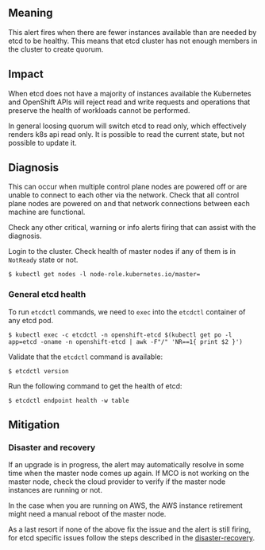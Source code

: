 ## Meaning

This alert fires when there are fewer instances available than are needed by
etcd to be healthy.
This means that etcd cluster has not enough members in the cluster to create quorum.

## Impact

When etcd does not have a majority of instances available the Kubernetes and
OpenShift APIs will reject read and write requests and operations that preserve
the health of workloads cannot be performed.

In general loosing quorum will switch etcd to read only, which effectively renders k8s api read only.
It is possible to read the current state, but not possible to update it.

## Diagnosis

This can occur when multiple control plane nodes are powered off or are unable to
connect to each other via the network. Check that all control plane nodes are
powered on and that network connections between each machine are functional.

Check any other critical, warning or info alerts firing that can assist with the
diagnosis.

Login to the cluster. Check health of master nodes if any of them is in
`NotReady` state or not.

```shell
$ kubectl get nodes -l node-role.kubernetes.io/master=
```

### General etcd health

To run `etcdctl` commands, we need to `exec` into the `etcdctl` container of any
etcd pod.

```shell
$ kubectl exec -c etcdctl -n openshift-etcd $(kubectl get po -l app=etcd -oname -n openshift-etcd | awk -F"/" 'NR==1{ print $2 }')
```

Validate that the `etcdctl` command is available:

```shell
$ etcdctl version
```

Run the following command to get the health of etcd:

```shell
$ etcdctl endpoint health -w table
```

## Mitigation

### Disaster and recovery

If an upgrade is in progress, the alert may automatically resolve in some time
when the master node comes up again. If MCO is not working on the master node,
check the cloud provider to verify if the master node instances are running or not.

In the case when you are running on AWS, the AWS instance retirement might need
a manual reboot of the master node.

As a last resort if none of the above fix the issue and the alert is still
firing, for etcd specific issues follow the steps described in the
[disaster-recovery](https://docs.openshift.com/container-platform/4.7/backup_and_restore/control_plane_backup_and_restore/disaster_recovery/about-disaster-recovery.html).
